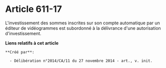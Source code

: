 # Article 611-17

L'investissement des sommes inscrites sur son compte automatique par un éditeur de vidéogrammes est subordonné à la
délivrance d'une autorisation d'investissement.

**Liens relatifs à cet article**

	**Créé par**:

	  - Délibération n°2014/CA/11 du 27 novembre 2014 - art., v. init.
